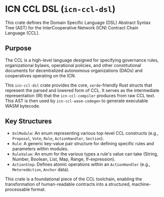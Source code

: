 # ICN CCL DSL (`icn-ccl-dsl`)

This crate defines the Domain Specific Language (DSL) Abstract Syntax Tree (AST) for the InterCooperative Network (ICN) Contract Chain Language (CCL).

## Purpose

The CCL is a high-level language designed for specifying governance rules, organizational bylaws, operational policies, and other constitutional documents for decentralized autonomous organizations (DAOs) and cooperatives operating on the ICN.

This `icn-ccl-dsl` crate provides the core, `serde`-friendly Rust structs that represent the parsed and lowered form of CCL. It serves as the intermediate representation (IR) that the `icn-ccl-compiler` produces from raw CCL text. This AST is then used by `icn-ccl-wasm-codegen` to generate executable WASM bytecode.

## Key Structures

*   `DslModule`: An enum representing various top-level CCL constructs (e.g., `Proposal`, `Vote`, `Role`, `ActionHandler`, `Section`).
*   `Rule`: A generic key-value pair structure for defining specific rules and parameters within modules.
*   `RuleValue`: An enum for the various types a rule's value can take (String, Number, Boolean, List, Map, Range, If-expression).
*   `ActionStep`: Defines atomic operations within an `ActionHandler` (e.g., `MeteredAction`, `Anchor` data).

This crate is a foundational piece of the CCL toolchain, enabling the transformation of human-readable contracts into a structured, machine-processable format. 